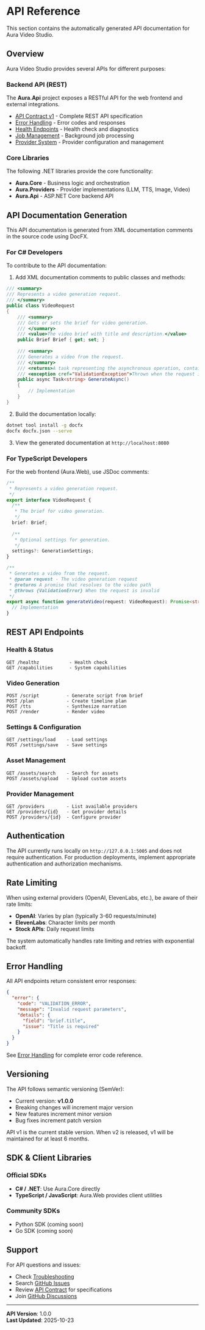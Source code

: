 # API Reference

This section contains the automatically generated API documentation for Aura Video Studio.

## Overview

Aura Video Studio provides several APIs for different purposes:

### Backend API (REST)

The **Aura.Api** project exposes a RESTful API for the web frontend and external integrations.

- [API Contract v1](./API_CONTRACT_V1.md) - Complete REST API specification
- [Error Handling](./errors.md) - Error codes and responses
- [Health Endpoints](./health.md) - Health check and diagnostics
- [Job Management](./jobs.md) - Background job processing
- [Provider System](./providers.md) - Provider configuration and management

### Core Libraries

The following .NET libraries provide the core functionality:

- **Aura.Core** - Business logic and orchestration
- **Aura.Providers** - Provider implementations (LLM, TTS, Image, Video)
- **Aura.Api** - ASP.NET Core backend API

## API Documentation Generation

This API documentation is generated from XML documentation comments in the source code using DocFX.

### For C# Developers

To contribute to the API documentation:

1. Add XML documentation comments to public classes and methods:

```csharp
/// <summary>
/// Represents a video generation request.
/// </summary>
public class VideoRequest
{
    /// <summary>
    /// Gets or sets the brief for video generation.
    /// </summary>
    /// <value>The video brief with title and description.</value>
    public Brief Brief { get; set; }
    
    /// <summary>
    /// Generates a video from the request.
    /// </summary>
    /// <returns>A task representing the asynchronous operation, containing the video path.</returns>
    /// <exception cref="ValidationException">Thrown when the request is invalid.</exception>
    public async Task<string> GenerateAsync()
    {
        // Implementation
    }
}
```

2. Build the documentation locally:

```bash
dotnet tool install -g docfx
docfx docfx.json --serve
```

3. View the generated documentation at `http://localhost:8080`

### For TypeScript Developers

For the web frontend (Aura.Web), use JSDoc comments:

```typescript
/**
 * Represents a video generation request.
 */
export interface VideoRequest {
  /**
   * The brief for video generation.
   */
  brief: Brief;
  
  /**
   * Optional settings for generation.
   */
  settings?: GenerationSettings;
}

/**
 * Generates a video from the request.
 * @param request - The video generation request
 * @returns A promise that resolves to the video path
 * @throws {ValidationError} When the request is invalid
 */
export async function generateVideo(request: VideoRequest): Promise<string> {
  // Implementation
}
```

## REST API Endpoints

### Health & Status

```
GET /healthz           - Health check
GET /capabilities      - System capabilities
```

### Video Generation

```
POST /script          - Generate script from brief
POST /plan            - Create timeline plan
POST /tts             - Synthesize narration
POST /render          - Render video
```

### Settings & Configuration

```
GET /settings/load    - Load settings
POST /settings/save   - Save settings
```

### Asset Management

```
GET /assets/search    - Search for assets
POST /assets/upload   - Upload custom assets
```

### Provider Management

```
GET /providers        - List available providers
GET /providers/{id}   - Get provider details
POST /providers/{id}  - Configure provider
```

## Authentication

The API currently runs locally on `http://127.0.0.1:5005` and does not require authentication. For production deployments, implement appropriate authentication and authorization mechanisms.

## Rate Limiting

When using external providers (OpenAI, ElevenLabs, etc.), be aware of their rate limits:

- **OpenAI**: Varies by plan (typically 3-60 requests/minute)
- **ElevenLabs**: Character limits per month
- **Stock APIs**: Daily request limits

The system automatically handles rate limiting and retries with exponential backoff.

## Error Handling

All API endpoints return consistent error responses:

```json
{
  "error": {
    "code": "VALIDATION_ERROR",
    "message": "Invalid request parameters",
    "details": {
      "field": "brief.title",
      "issue": "Title is required"
    }
  }
}
```

See [Error Handling](./errors.md) for complete error code reference.

## Versioning

The API follows semantic versioning (SemVer):

- Current version: **v1.0.0**
- Breaking changes will increment major version
- New features increment minor version
- Bug fixes increment patch version

API v1 is the current stable version. When v2 is released, v1 will be maintained for at least 6 months.

## SDK & Client Libraries

### Official SDKs

- **C# / .NET**: Use Aura.Core directly
- **TypeScript / JavaScript**: Aura.Web provides client utilities

### Community SDKs

- Python SDK (coming soon)
- Go SDK (coming soon)

## Support

For API questions and issues:

- Check [Troubleshooting](../troubleshooting/Troubleshooting.md)
- Search [GitHub Issues](https://github.com/Saiyan9001/aura-video-studio/issues)
- Review [API Contract](./API_CONTRACT_V1.md) for specifications
- Join [GitHub Discussions](https://github.com/Saiyan9001/aura-video-studio/discussions)

---

**API Version**: 1.0.0  
**Last Updated**: 2025-10-23
